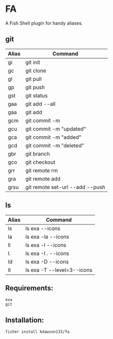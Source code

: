 # FA
A Fish Shell plugin for handy aliases.

## git

| Alias | Command 												|
| ----- | -------------------------------	|
| gi 		| git init 												|
| gc 		| git clone												|
| gl		| git pull                				|
| gp    | git push 												|
| gst   | git status 											|
| gaa		| git add --all 									|
| gaa		| git add 												|
| gcm		| git commit -m 									|
| gcu		| git commit -m "updated" 				|
| gca   | git commit -m "added"						|
| gcd		| git commit -m "deleted" 				|
| gbr 	| git branch 											|
| gco 	| git checkout 										|
| grr		| git remote rm 									|
| gra		| git remote add 									|
| grsu 	| git remote set-url --add --push |

## ls

| Alias | Command 												|
| ----- | -------------------------------	|
| ls 		| ls exa --icons									|
| la 		| ls exa -la --icons							|
| ll		| ls exa -l --icons        				|
| l.    | ls exa -I *.* --icons						|
| ld    | ls exa -D --icons								|
| lt		| ls exa -T --level=3--icons			|

## Requirements:
```
exa
git
```

## Installation:
```
fisher install kdawson133/fa
```